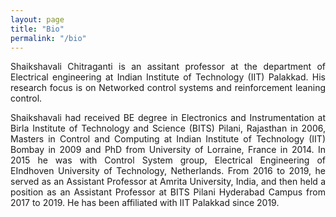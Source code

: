 ```yaml
---
layout: page
title: "Bio"
permalink: "/bio"
---
```


<p style="text-align: justify;">
Shaikshavali Chitraganti is an assitant professor at the department of Electrical engineering at Indian Institute of Technology (IIT) Palakkad. His research focus is on Networked control systems and reinforcement leaning control.
</p>

<p style="text-align: justify;">
Shaikshavali had received BE degree in Electronics and Instrumentation at Birla Institute of Technology and Science (BITS) Pilani, Rajasthan in 2006, Masters in Control and Computing at Indian Institute of Technology (IIT) Bombay in 2009 and PhD from University of Lorraine, France in 2014. In 2015 he was with Control System group, Electrical Engineering of EIndhoven University of Technology, Netherlands. From 2016 to 2019, he served as an Assistant Professor at Amrita University, India, and then held a position as an Assistant Professor at BITS Pilani Hyderabad Campus from 2017 to 2019. He has been affiliated with IIT Palakkad since 2019.
</p>

<!--<p align="center">
<img src="me2.jpg"  width="200px"/>
</p>

<!--Tobia Marcucci is a sixth-year PhD student at the Massachusetts Institute of Technology (MIT), [Computer Science and Artificial Intelligence Laboratory (CSAIL)](https://www.csail.mit.edu), under the supervision of [Russ Tedrake](https://groups.csail.mit.edu/locomotion/russt.html) and [Pablo Parrilo](https://www.mit.edu/~parrilo/). During his PhD, Tobia has also spent one year at Stanford University as a graduate visiting researcher in [Stephen Boyd](https://web.stanford.edu/~boyd/)'s group. Before MIT, Tobia was at the University of Pisa, where he graduated cum laude in mechanical engineering and where he started a PhD in robotics at the [Research Center E. Piaggio](https://www.centropiaggio.unipi.it) and the [Istituto Italiano di Tecnologia (IIT)](https://www.iit.it/en-US/). His research lies at the intersection of convex and combinatorial optimization, with applications to robotics, motion planning, and optimal control.

CV available at: <a href="https://tobiamarcucci.github.io/marcucci_cv.pdf" target="_blank">https://tobiamarcucci.github.io/marcucci_cv.pdf</a> -->
